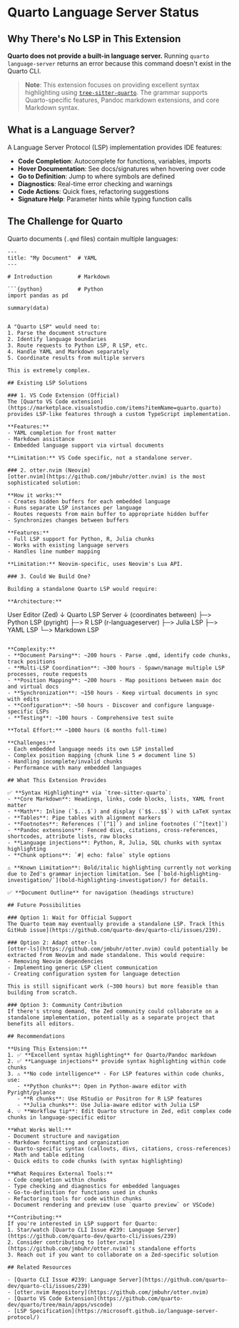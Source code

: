 # Quarto Language Server Status

## Why There's No LSP in This Extension

**Quarto does not provide a built-in language server.** Running `quarto language-server` returns an error because this command doesn't exist in the Quarto CLI.

> **Note**: This extension focuses on providing excellent syntax highlighting using [`tree-sitter-quarto`](https://github.com/ck37/tree-sitter-quarto). The grammar supports Quarto-specific features, Pandoc markdown extensions, and core Markdown syntax.

## What is a Language Server?

A Language Server Protocol (LSP) implementation provides IDE features:
- **Code Completion**: Autocomplete for functions, variables, imports
- **Hover Documentation**: See docs/signatures when hovering over code
- **Go to Definition**: Jump to where symbols are defined
- **Diagnostics**: Real-time error checking and warnings
- **Code Actions**: Quick fixes, refactoring suggestions
- **Signature Help**: Parameter hints while typing function calls

## The Challenge for Quarto

Quarto documents (`.qmd` files) contain multiple languages:

```qmd
---
title: "My Document"  # YAML
---

# Introduction        # Markdown

```{python}           # Python
import pandas as pd
```

```{r}                # R
summary(data)
```
```

A "Quarto LSP" would need to:
1. Parse the document structure
2. Identify language boundaries
3. Route requests to Python LSP, R LSP, etc.
4. Handle YAML and Markdown separately
5. Coordinate results from multiple servers

This is extremely complex.

## Existing LSP Solutions

### 1. VS Code Extension (Official)
The [Quarto VS Code extension](https://marketplace.visualstudio.com/items?itemName=quarto.quarto) provides LSP-like features through a custom TypeScript implementation.

**Features:**
- YAML completion for front matter
- Markdown assistance
- Embedded language support via virtual documents

**Limitation:** VS Code specific, not a standalone server.

### 2. otter.nvim (Neovim)
[otter.nvim](https://github.com/jmbuhr/otter.nvim) is the most sophisticated solution:

**How it works:**
- Creates hidden buffers for each embedded language
- Runs separate LSP instances per language
- Routes requests from main buffer to appropriate hidden buffer
- Synchronizes changes between buffers

**Features:**
- Full LSP support for Python, R, Julia chunks
- Works with existing language servers
- Handles line number mapping

**Limitation:** Neovim-specific, uses Neovim's Lua API.

### 3. Could We Build One?

Building a standalone Quarto LSP would require:

**Architecture:**
```
User Editor (Zed)
    ↓
Quarto LSP Server
    ↓ (coordinates between)
    ├─> Python LSP (pyright)
    ├─> R LSP (r-languageserver)
    ├─> Julia LSP
    ├─> YAML LSP
    └─> Markdown LSP
```

**Complexity:**
- **Document Parsing**: ~200 hours - Parse .qmd, identify code chunks, track positions
- **Multi-LSP Coordination**: ~300 hours - Spawn/manage multiple LSP processes, route requests
- **Position Mapping**: ~200 hours - Map positions between main doc and virtual docs
- **Synchronization**: ~150 hours - Keep virtual documents in sync with edits
- **Configuration**: ~50 hours - Discover and configure language-specific LSPs
- **Testing**: ~100 hours - Comprehensive test suite

**Total Effort:** ~1000 hours (6 months full-time)

**Challenges:**
- Each embedded language needs its own LSP installed
- Complex position mapping (chunk line 5 ≠ document line 5)
- Handling incomplete/invalid chunks
- Performance with many embedded languages

## What This Extension Provides

✅ **Syntax Highlighting** via `tree-sitter-quarto`:
- **Core Markdown**: Headings, links, code blocks, lists, YAML front matter
- **Math**: Inline (`$...$`) and display (`$$...$$`) with LaTeX syntax
- **Tables**: Pipe tables with alignment markers
- **Footnotes**: References (`[^1]`) and inline footnotes (`^[text]`)
- **Pandoc extensions**: Fenced divs, citations, cross-references, shortcodes, attribute lists, raw blocks
- **Language injections**: Python, R, Julia, SQL chunks with syntax highlighting
- **Chunk options**: `#| echo: false` style options

⚠️ **Known Limitation**: Bold/italic highlighting currently not working due to Zed's grammar injection limitation. See [`bold-highlighting-investigation/`](bold-highlighting-investigation/) for details.

✅ **Document Outline** for navigation (headings structure)

## Future Possibilities

### Option 1: Wait for Official Support
The Quarto team may eventually provide a standalone LSP. Track [this GitHub issue](https://github.com/quarto-dev/quarto-cli/issues/239).

### Option 2: Adapt otter-ls
[otter-ls](https://github.com/jmbuhr/otter.nvim) could potentially be extracted from Neovim and made standalone. This would require:
- Removing Neovim dependencies
- Implementing generic LSP client communication
- Creating configuration system for language detection

This is still significant work (~300 hours) but more feasible than building from scratch.

### Option 3: Community Contribution
If there's strong demand, the Zed community could collaborate on a standalone implementation, potentially as a separate project that benefits all editors.

## Recommendations

**Using This Extension:**
1. ✅ **Excellent syntax highlighting** for Quarto/Pandoc markdown
2. ✅ **Language injections** provide syntax highlighting within code chunks
3. ⚠️ **No code intelligence** - For LSP features within code chunks, use:
   - **Python chunks**: Open in Python-aware editor with Pyright/pylance
   - **R chunks**: Use RStudio or Positron for R LSP features
   - **Julia chunks**: Use Julia-aware editor with Julia LSP
4. 💡 **Workflow tip**: Edit Quarto structure in Zed, edit complex code chunks in language-specific editor

**What Works Well:**
- Document structure and navigation
- Markdown formatting and organization
- Quarto-specific syntax (callouts, divs, citations, cross-references)
- Math and table editing
- Quick edits to code chunks (with syntax highlighting)

**What Requires External Tools:**
- Code completion within chunks
- Type checking and diagnostics for embedded languages
- Go-to-definition for functions used in chunks
- Refactoring tools for code within chunks
- Document rendering and preview (use `quarto preview` or VSCode)

**Contributing:**
If you're interested in LSP support for Quarto:
1. Star/watch [Quarto CLI Issue #239: Language Server](https://github.com/quarto-dev/quarto-cli/issues/239)
2. Consider contributing to [otter.nvim](https://github.com/jmbuhr/otter.nvim)'s standalone efforts
3. Reach out if you want to collaborate on a Zed-specific solution

## Related Resources

- [Quarto CLI Issue #239: Language Server](https://github.com/quarto-dev/quarto-cli/issues/239)
- [otter.nvim Repository](https://github.com/jmbuhr/otter.nvim)
- [Quarto VS Code Extension](https://github.com/quarto-dev/quarto/tree/main/apps/vscode)
- [LSP Specification](https://microsoft.github.io/language-server-protocol/)

